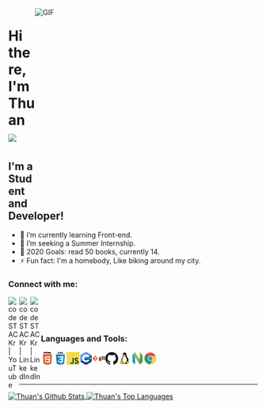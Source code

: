 <img align="right" src="https://media.giphy.com/media/SWoSkN6DxTszqIKEqv/giphy.gif" alt="GIF" width="450" height="400">

<h1>
     Hi there, I'm Thuan <img src="https://raw.githubusercontent.com/tobimori/tobimori/main/wave.gif"
</h1>

## I'm a Student and Developer!

- 🌱 I’m currently learning Front-end.
- 👯 I’m seeking a Summer Internship.
- 🥅 2020 Goals: read 50 books, currently 14.
- ⚡ Fun fact: I'm a homebody, Like biking around my city.

### Connect with me:

[<img align="left" alt="codeSTACKr | YouTube" width="22px" src="https://cdn.jsdelivr.net/npm/simple-icons@v3/icons/youtube.svg" />][youtube]
[<img align="left" alt="codeSTACKr | LinkedIn" width="22px" src="https://cdn.jsdelivr.net/npm/simple-icons@v3/icons/linkedin.svg" />][linkedin]
[<img align="left" alt="codeSTACKr | LinkedIn" width="22px" src="https://cdn.jsdelivr.net/npm/simple-icons@v3/icons/facebook.svg" />][facebook]

<br />
<br />
<br />

### Languages and Tools:

<img align="left" alt="HTML5" width="26px" src="https://raw.githubusercontent.com/github/explore/80688e429a7d4ef2fca1e82350fe8e3517d3494d/topics/html/html.png" />
<img align="left" alt="CSS3" width="26px" src="https://raw.githubusercontent.com/github/explore/80688e429a7d4ef2fca1e82350fe8e3517d3494d/topics/css/css.png" />
<img align="left" alt="JavaScript" width="26px" src="https://raw.githubusercontent.com/github/explore/80688e429a7d4ef2fca1e82350fe8e3517d3494d/topics/javascript/javascript.png" />
<img align="left" alt="C++" width="26px" src="https://raw.githubusercontent.com/github/explore/80688e429a7d4ef2fca1e82350fe8e3517d3494d/topics/cpp/cpp.png" />
<img align="left" alt="Git" width="26px" src="https://raw.githubusercontent.com/github/explore/80688e429a7d4ef2fca1e82350fe8e3517d3494d/topics/git/git.png" />
<img align="left" alt="GitHub" width="26px" src="https://raw.githubusercontent.com/github/explore/78df643247d429f6cc873026c0622819ad797942/topics/github/github.png" />
<img align="left" alt="Linux" width="26px" src="https://raw.githubusercontent.com/github/explore/80688e429a7d4ef2fca1e82350fe8e3517d3494d/topics/linux/linux.png" />
<img align="left" alt="Neovim" width="26px" src="https://raw.githubusercontent.com/github/explore/26674e638508ac4a4e113ee32d6755ebfa000569/topics/neovim/neovim.png" />
<img align="left" alt="Chrome" width="26px" src="https://raw.githubusercontent.com/github/explore/80688e429a7d4ef2fca1e82350fe8e3517d3494d/topics/chrome/chrome.png" />

<br />
<br />
<br />

---

<a href="https://github.com/anuraghazra/github-readme-stats">
  <img align="center" alt="Thuan's Github Stats" src="https://github-readme-stats.vercel.app/api?username=thuanpham2311&show_icons=true&hide_border=true" />
</a>
<a href="https://github.com/anuraghazra/github-readme-stats">
  <img align="center" alt="Thuan's Top Languages" src="https://github-readme-stats.vercel.app/api/top-langs/?username=thuanpham2311&layout=compact&hide_border=true" />
</a>

[youtube]: https://www.youtube.com/channel/UCLAeh5SDjUBOjnE8HTXJLGw
[linkedin]: https://linkedin.com/in/thuanpham2311
[facebook]: https://facebook.com/thuanpham2311
